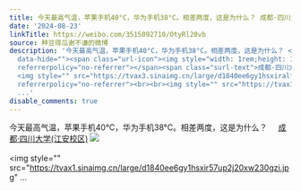 ```yaml
---
title: 今天最高气温，苹果手机40°C，华为手机38°C。相差两度，这是为什么？ 成都·四川大学(江安校区) [图片][图片]
date: '2024-08-23'
linkTitle: https://weibo.com/3515092710/OtyRl20vb
source: 种豆得瓜谢不谦的微博
description: '今天最高气温，苹果手机40°C，华为手机38°C。相差两度，这是为什么？ <a href="http://weibo.com/p/100101B209475CDA6CA2F8459E"
  data-hide=""><span class="url-icon"><img style="width: 1rem;height: 1rem" src="https://h5.sinaimg.cn/upload/2015/09/25/3/timeline_card_small_location_default.png"
  referrerpolicy="no-referrer"></span><span class="surl-text">成都·四川大学(江安校区)</span></a>
  <img style="" src="https://tvax3.sinaimg.cn/large/d1840ee6gy1hsxiralfluj20qo1lr1kx.jpg"
  referrerpolicy="no-referrer"><br><br><img style="" src="https://tvax1.sinaimg.cn/large/d1840ee6gy1hsxir57up2j20xw230gzi.jpg"
  ...'
disable_comments: true
---
```

今天最高气温，苹果手机40°C，华为手机38°C。相差两度，这是为什么？ <a href="http://weibo.com/p/100101B209475CDA6CA2F8459E" data-hide=""><span class="url-icon"><img style="width: 1rem;height: 1rem" src="https://h5.sinaimg.cn/upload/2015/09/25/3/timeline_card_small_location_default.png" referrerpolicy="no-referrer"></span><span class="surl-text">成都·四川大学(江安校区)</span></a> <img style="" src="https://tvax3.sinaimg.cn/large/d1840ee6gy1hsxiralfluj20qo1lr1kx.jpg" referrerpolicy="no-referrer"><br><br><img style="" src="https://tvax1.sinaimg.cn/large/d1840ee6gy1hsxir57up2j20xw230gzi.jpg" ...